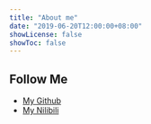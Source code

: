 ```yaml
---
title: "About me"
date: "2019-06-20T12:00:00+08:00"
showLicense: false
showToc: false
---
```



## Follow Me

- [My Github](https://github.com/daemon365)
- [My Nilibili](https://space.bilibili.com/437910315)